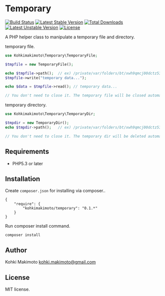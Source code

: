 # Temporary

[![Build Status](https://travis-ci.org/kohkimakimoto/Temporary.svg)](https://travis-ci.org/kohkimakimoto/Temporary)
[![Latest Stable Version](https://poser.pugx.org/davidpersson/temporary/v/stable)](https://packagist.org/packages/davidpersson/temporary) [![Total Downloads](https://poser.pugx.org/davidpersson/temporary/downloads)](https://packagist.org/packages/davidpersson/temporary) [![Latest Unstable Version](https://poser.pugx.org/davidpersson/temporary/v/unstable)](https://packagist.org/packages/davidpersson/temporary) [![License](https://poser.pugx.org/davidpersson/temporary/license)](https://packagist.org/packages/davidpersson/temporary)

A PHP helper class to manipulate a temporary file and directory.

temporary file.

```php
use Kohkimakimoto\Temporary\TemporaryFile;

$tmpfile = new TemporaryFile();

echo $tmpfile->path();  // ex) /private/var/folders/bt/xwh9qmcj00dctz53_rxclgtr0000gn/T/phpqWK5fj
$tmpfile->write("temporary data...");

echo $data = $tmpfile->read(); // temporary data...

// You don't need to close it. The temporary file will be closed automatically when the object removes.
```

temporary directory.

```php
use Kohkimakimoto\Temporary\TemporaryDir;

$tmpdir = new TemporaryDir();
echo $tmpdir->path();   // ex) /private/var/folders/bt/xwh9qmcj00dctz53_rxclgtr0000gn/T/KFHg4L

// You don't need to close it. The temporary dir will be deleted automatically when the object removes.
```

## Requirements

* PHP5.3 or later


## Installation

Create `composer.json` for installing via composer..

```
{
    "require": {
        "kohkimakimoto/temporary": "0.1.*"
    }
}
```

Run composer install command.

```
composer install
```

## Author

Kohki Makimoto <kohki.makimoto@gmail.com>

## License

MIT license.
